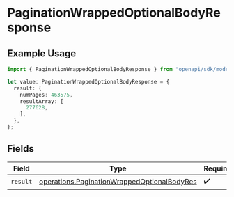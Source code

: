 # PaginationWrappedOptionalBodyResponse

## Example Usage

```typescript
import { PaginationWrappedOptionalBodyResponse } from "openapi/sdk/models/operations";

let value: PaginationWrappedOptionalBodyResponse = {
  result: {
    numPages: 463575,
    resultArray: [
      277628,
    ],
  },
};
```

## Fields

| Field                                                                                                             | Type                                                                                                              | Required                                                                                                          | Description                                                                                                       |
| ----------------------------------------------------------------------------------------------------------------- | ----------------------------------------------------------------------------------------------------------------- | ----------------------------------------------------------------------------------------------------------------- | ----------------------------------------------------------------------------------------------------------------- |
| `result`                                                                                                          | [operations.PaginationWrappedOptionalBodyRes](../../../sdk/models/operations/paginationwrappedoptionalbodyres.md) | :heavy_check_mark:                                                                                                | N/A                                                                                                               |
